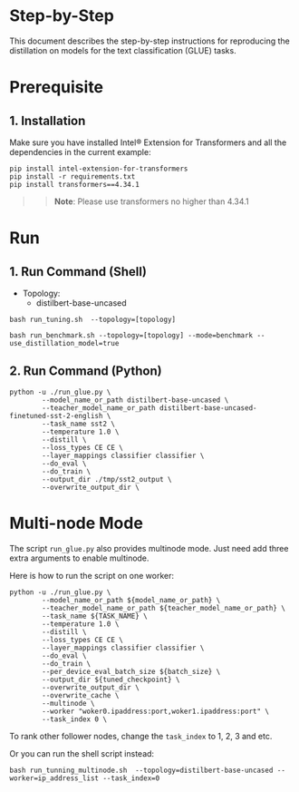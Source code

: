 Step-by-Step
=========

This document describes the step-by-step instructions for reproducing the distillation on models for the text classification (GLUE) tasks.

# Prerequisite
## 1. Installation

Make sure you have installed Intel® Extension for Transformers and all the dependencies in the current example:

```shell
pip install intel-extension-for-transformers
pip install -r requirements.txt
pip install transformers==4.34.1
```
>>**Note**: Please use transformers no higher than 4.34.1


# Run

## 1. Run Command (Shell)

- Topology:
   - distilbert-base-uncased

```
bash run_tuning.sh  --topology=[topology]
```

```
bash run_benchmark.sh --topology=[topology] --mode=benchmark --use_distillation_model=true
```

## 2. Run Command (Python)

```
python -u ./run_glue.py \
        --model_name_or_path distilbert-base-uncased \
        --teacher_model_name_or_path distilbert-base-uncased-finetuned-sst-2-english \
        --task_name sst2 \
        --temperature 1.0 \
        --distill \
        --loss_types CE CE \
        --layer_mappings classifier classifier \
        --do_eval \
        --do_train \
        --output_dir ./tmp/sst2_output \
        --overwrite_output_dir \
```

# Multi-node Mode

The script `run_glue.py` also provides multinode mode. Just need add three extra arguments to enable multinode.

Here is how to run the script on one worker:
```
python -u ./run_glue.py \
        --model_name_or_path ${model_name_or_path} \
        --teacher_model_name_or_path ${teacher_model_name_or_path} \
        --task_name ${TASK_NAME} \
        --temperature 1.0 \
        --distill \
        --loss_types CE CE \
        --layer_mappings classifier classifier \
        --do_eval \
        --do_train \
        --per_device_eval_batch_size ${batch_size} \
        --output_dir ${tuned_checkpoint} \
        --overwrite_output_dir \
        --overwrite_cache \
        --multinode \
        --worker "woker0.ipaddress:port,woker1.ipaddress:port" \
        --task_index 0 \
```
To rank other follower nodes, change the `task_index` to 1, 2, 3 and etc.

Or you can run the shell script instead:

```
bash run_tunning_multinode.sh  --topology=distilbert-base-uncased --worker=ip_address_list --task_index=0
```